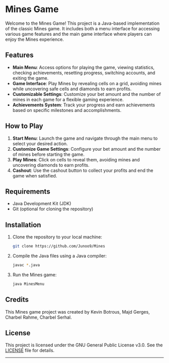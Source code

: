 # Mines Game

Welcome to the Mines Game! This project is a Java-based implementation of the classic Mines game. It includes both a menu interface for accessing various game features and the main game interface where players can enjoy the Mines experience.

## Features

- **Main Menu**: Access options for playing the game, viewing statistics, checking achievements, resetting progress, switching accounts, and exiting the game.
- **Game Interface**: Play Mines by revealing cells on a grid, avoiding mines while uncovering safe cells and diamonds to earn profits.
- **Customizable Settings**: Customize your bet amount and the number of mines in each game for a flexible gaming experience.
- **Achievements System**: Track your progress and earn achievements based on specific milestones and accomplishments.

## How to Play

1. **Start Menu**: Launch the game and navigate through the main menu to select your desired action.
2. **Customize Game Settings**: Configure your bet amount and the number of mines before starting the game.
3. **Play Mines**: Click on cells to reveal them, avoiding mines and uncovering diamonds to earn profits.
4. **Cashout**: Use the cashout button to collect your profits and end the game when satisfied.

## Requirements

- Java Development Kit (JDK)
- Git (optional for cloning the repository)

## Installation

1. Clone the repository to your local machine:
   ```bash
   git clone https://github.com/Junoo9/Mines
   ```

2. Compile the Java files using a Java compiler:
   ```bash
   javac *.java
   ```

3. Run the Mines game:
   ```bash
   java MinesMenu
   ```

## Credits

This Mines game project was created by Kevin Botrous, Majd Gerges, Charbel Rahme, Charbel Serhal.

## License

This project is licensed under the GNU General Public License v3.0. See the [LICENSE](LICENSE) file for details.

---

